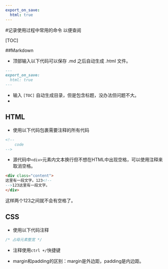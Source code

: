 ```yaml
---
export_on_save:
  html: true
---
```

#记录使用过程中常用的命令
以便查阅

[TOC]

##Markdown

* 顶部输入以下代码可以保存 .md 之后自动生成 .html 文件。
```md
---
export_on_save:
  html: true
---
```
* 输入 `[TOC]` 自动生成目录，但是包含标题，没办法但问题不大。
* 

## HTML

* 使用以下代码包裹需要注释的所有代码
```html
<!--
    code
-->
```

* 源代码中`<div>`元素内文本换行但不想在HTML中出现空格，可以使用注释来取消空格。
```html
<div class="content">
这里有一段文字。123<!--
-->123这里有一段文字。
</div>

```
这样两个123之间就不会有空格了。

## CSS

* 使用以下代码注释
```css
/* 占母元素整宽 */
```

* 注释使用`ctrl +/`快捷键

* margin和padding的区别：margin是外边距，padding是内边距。
